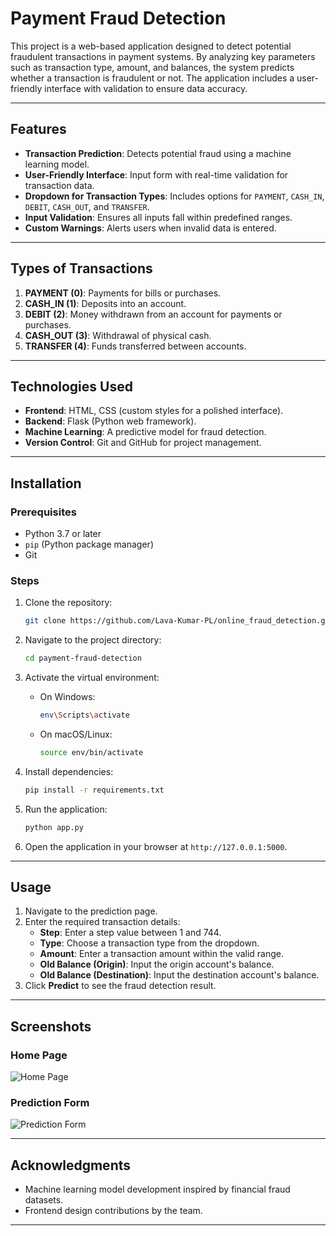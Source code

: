 # Payment Fraud Detection

This project is a web-based application designed to detect potential fraudulent transactions in payment systems. By analyzing key parameters such as transaction type, amount, and balances, the system predicts whether a transaction is fraudulent or not. The application includes a user-friendly interface with validation to ensure data accuracy.

---

## Features

- **Transaction Prediction**: Detects potential fraud using a machine learning model.
- **User-Friendly Interface**: Input form with real-time validation for transaction data.
- **Dropdown for Transaction Types**: Includes options for `PAYMENT`, `CASH_IN`, `DEBIT`, `CASH_OUT`, and `TRANSFER`.
- **Input Validation**: Ensures all inputs fall within predefined ranges.
- **Custom Warnings**: Alerts users when invalid data is entered.

---

## Types of Transactions

1. **PAYMENT (0)**: Payments for bills or purchases.
2. **CASH_IN (1)**: Deposits into an account.
3. **DEBIT (2)**: Money withdrawn from an account for payments or purchases.
4. **CASH_OUT (3)**: Withdrawal of physical cash.
5. **TRANSFER (4)**: Funds transferred between accounts.

---

## Technologies Used

- **Frontend**: HTML, CSS (custom styles for a polished interface).
- **Backend**: Flask (Python web framework).
- **Machine Learning**: A predictive model for fraud detection.
- **Version Control**: Git and GitHub for project management.

---

## Installation

### Prerequisites

- Python 3.7 or later
- `pip` (Python package manager)
- Git

### Steps

1. Clone the repository:
   ```bash
   git clone https://github.com/Lava-Kumar-PL/online_fraud_detection.git
   ```
2. Navigate to the project directory:

   ```bash
   cd payment-fraud-detection
   ```

3. Activate the virtual environment:
   - On Windows:
     ```bash
     env\Scripts\activate
     ```
   - On macOS/Linux:
     ```bash
     source env/bin/activate
     ```
4. Install dependencies:
   ```bash
   pip install -r requirements.txt
   ```
5. Run the application:
   ```bash
   python app.py
   ```
6. Open the application in your browser at `http://127.0.0.1:5000`.

---

## Usage

1. Navigate to the prediction page.
2. Enter the required transaction details:
   - **Step**: Enter a step value between 1 and 744.
   - **Type**: Choose a transaction type from the dropdown.
   - **Amount**: Enter a transaction amount within the valid range.
   - **Old Balance (Origin)**: Input the origin account's balance.
   - **Old Balance (Destination)**: Input the destination account's balance.
3. Click **Predict** to see the fraud detection result.

---

## Screenshots

### Home Page

![Home Page](https://via.placeholder.com/800x400.png?text=Home+Page+Screenshot)

### Prediction Form

![Prediction Form](https://via.placeholder.com/800x400.png?text=Prediction+Form+Screenshot)

---

## Acknowledgments

- Machine learning model development inspired by financial fraud datasets.
- Frontend design contributions by the team.

---
